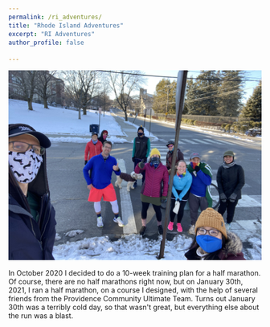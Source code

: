 ```yaml
---
permalink: /ri_adventures/
title: "Rhode Island Adventures"
excerpt: "RI Adventures"
author_profile: false

---
```


![January Half Marathon](../images/theHM_group.JPG)

In October 2020 I decided to do a 10-week training plan for a half marathon. Of course, there are no half marathons right now, but on January 30th, 2021, I ran a half marathon, on a course I designed, with the help of several friends from the Providence Community Ultimate Team. Turns out January 30th was a terribly cold day, so that wasn't great, but everything else about the run was a blast. 
